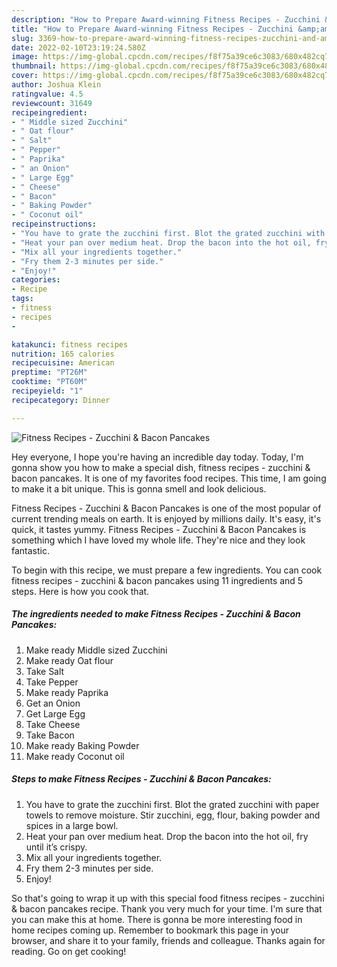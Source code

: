 ```yaml
---
description: "How to Prepare Award-winning Fitness Recipes - Zucchini &amp;amp; Bacon Pancakes"
title: "How to Prepare Award-winning Fitness Recipes - Zucchini &amp;amp; Bacon Pancakes"
slug: 3369-how-to-prepare-award-winning-fitness-recipes-zucchini-and-amp-bacon-pancakes
date: 2022-02-10T23:19:24.580Z
image: https://img-global.cpcdn.com/recipes/f8f75a39ce6c3083/680x482cq70/fitness-recipes-zucchini-bacon-pancakes-recipe-main-photo.jpg
thumbnail: https://img-global.cpcdn.com/recipes/f8f75a39ce6c3083/680x482cq70/fitness-recipes-zucchini-bacon-pancakes-recipe-main-photo.jpg
cover: https://img-global.cpcdn.com/recipes/f8f75a39ce6c3083/680x482cq70/fitness-recipes-zucchini-bacon-pancakes-recipe-main-photo.jpg
author: Joshua Klein
ratingvalue: 4.5
reviewcount: 31649
recipeingredient:
- " Middle sized Zucchini"
- " Oat flour"
- " Salt"
- " Pepper"
- " Paprika"
- " an Onion"
- " Large Egg"
- " Cheese"
- " Bacon"
- " Baking Powder"
- " Coconut oil"
recipeinstructions:
- "You have to grate the zucchini first. Blot the grated zucchini with paper towels to remove moisture. Stir zucchini, egg, flour, baking powder and spices in a large bowl."
- "Heat your pan over medium heat. Drop the bacon into the hot oil, fry until it’s crispy."
- "Mix all your ingredients together."
- "Fry them 2-3 minutes per side."
- "Enjoy!"
categories:
- Recipe
tags:
- fitness
- recipes
- 

katakunci: fitness recipes  
nutrition: 165 calories
recipecuisine: American
preptime: "PT26M"
cooktime: "PT60M"
recipeyield: "1"
recipecategory: Dinner

---
```



![Fitness Recipes - Zucchini &amp; Bacon Pancakes](https://img-global.cpcdn.com/recipes/f8f75a39ce6c3083/680x482cq70/fitness-recipes-zucchini-bacon-pancakes-recipe-main-photo.jpg)

Hey everyone, I hope you're having an incredible day today. Today, I'm gonna show you how to make a special dish, fitness recipes - zucchini &amp; bacon pancakes. It is one of my favorites food recipes. This time, I am going to make it a bit unique. This is gonna smell and look delicious.

Fitness Recipes - Zucchini &amp; Bacon Pancakes is one of the most popular of current trending meals on earth. It is enjoyed by millions daily. It's easy, it's quick, it tastes yummy. Fitness Recipes - Zucchini &amp; Bacon Pancakes is something which I have loved my whole life. They're nice and they look fantastic.




To begin with this recipe, we must prepare a few ingredients. You can cook fitness recipes - zucchini &amp; bacon pancakes using 11 ingredients and 5 steps. Here is how you cook that.

<!--inarticleads1-->

##### The ingredients needed to make Fitness Recipes - Zucchini &amp; Bacon Pancakes:

1. Make ready  Middle sized Zucchini
1. Make ready  Oat flour
1. Take  Salt
1. Take  Pepper
1. Make ready  Paprika
1. Get  an Onion
1. Get  Large Egg
1. Take  Cheese
1. Take  Bacon
1. Make ready  Baking Powder
1. Make ready  Coconut oil




<!--inarticleads2-->

##### Steps to make Fitness Recipes - Zucchini &amp; Bacon Pancakes:

1. You have to grate the zucchini first. Blot the grated zucchini with paper towels to remove moisture. Stir zucchini, egg, flour, baking powder and spices in a large bowl.
1. Heat your pan over medium heat. Drop the bacon into the hot oil, fry until it’s crispy.
1. Mix all your ingredients together.
1. Fry them 2-3 minutes per side.
1. Enjoy!




So that's going to wrap it up with this special food fitness recipes - zucchini &amp; bacon pancakes recipe. Thank you very much for your time. I'm sure that you can make this at home. There is gonna be more interesting food in home recipes coming up. Remember to bookmark this page in your browser, and share it to your family, friends and colleague. Thanks again for reading. Go on get cooking!

